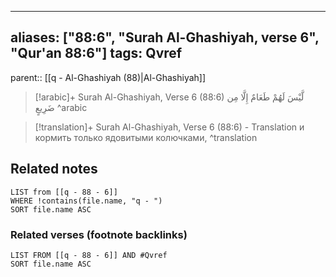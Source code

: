 
---
aliases: ["88:6", "Surah Al-Ghashiyah, verse 6", "Qur'an 88:6"]
tags: Qvref
---

parent:: [[q - Al-Ghashiyah (88)|Al-Ghashiyah]]

> [!arabic]+ Surah Al-Ghashiyah, Verse 6 (88:6)
> <span class="quran-arabic">لَّيْسَ لَهُمْ طَعَامٌ إِلَّا مِن ضَرِيعٍ</span>
^arabic

> [!translation]+ Surah Al-Ghashiyah, Verse 6 (88:6) - Translation
> и кормить только ядовитыми колючками,
^translation



## Related notes
```dataview
LIST from [[q - 88 - 6]]
WHERE !contains(file.name, "q - ")
SORT file.name ASC
```

### Related verses (footnote backlinks)
```dataview
LIST FROM [[q - 88 - 6]] AND #Qvref
SORT file.name ASC
```

